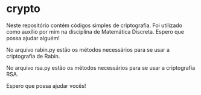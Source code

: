 crypto
======

Neste repositório contém códigos simples de criptografia. Foi utilizado como auxílio por mim na disciplina de Matemática Discreta. Espero que possa ajudar alguém!


No arquivo rabin.py estão os métodos necessários para se usar a criptografia de Rabin.

No arquivo rsa.py estão os métodos necessários para se usar a criptografia RSA.

Espero que possa ajudar vocês!
